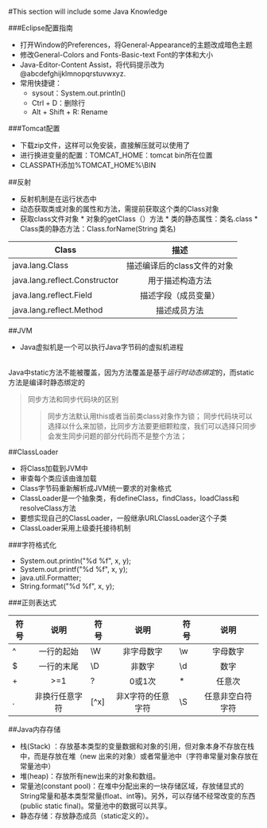 ﻿#This section will include some Java Knowledge

###Eclipse配置指南
* 打开Window的Preferences，将General-Appearance的主题改成暗色主题
* 修改General-Colors and Fonts-Basic-text Font的字体和大小
* Java-Editor-Content Assist，将代码提示改为@abcdefghijklmnopqrstuvwxyz.
* 常用快捷键：
    * sysout：System.out.println()
    * Ctrl + D：删除行
    * Alt + Shift + R: Rename


###Tomcat配置
* 下载zip文件，这样可以免安装，直接解压就可以使用了
* 进行换进变量的配置：TOMCAT_HOME：tomcat bin所在位置
* CLASSPATH添加%TOMCAT_HOME%\BIN

##反射
* 反射机制是在运行状态中
* 动态获取类或对象的属性和方法，需提前获取这个类的Class对象
* 获取class文件对象
      * 对象的getClass（）方法
      *  类的静态属性：类名.class
      *   Class类的静态方法：Class.forName(String 类名)

| Class        | 描述           | 
| -------------            |:-------------:          |
|java.lang.Class	| 描述编译后的class文件的对象 |
|java.lang.reflect.Constructor	| 用于描述构造方法 |
|java.lang.reflect.Field	| 描述字段（成员变量） |
|java.lang.reflect.Method	| 描述成员方法 |


##JVM
* Java虚拟机是一个可以执行Java字节码的虚拟机进程

<br>    Java中static方法不能被覆盖，因为方法覆盖是基于*运行时动态绑定*的，而static方法是编译时静态绑定的

> 同步方法和同步代码块的区别
>>同步方法默认用this或者当前类class对象作为锁；
>> 同步代码块可以选择以什么来加锁，比同步方法要更细颗粒度，我们可以选择只同步会发生同步问题的部分代码而不是整个方法；

##ClassLoader
* 将Class加载到JVM中
* 审查每个类应该由谁加载
* Class字节码重新解析成JVM统一要求的对象格式
* ClassLoader是一个抽象类，有defineClass，findClass，loadClass和resolveClass方法
* 要想实现自己的ClassLoader，一般继承URLClassLoader这个子类
* ClassLoader采用上级委托接待机制

###字符格式化
* System.out.println("%d %f", x, y);
* System.out.printf("%d %f", x, y);
* java.util.Formatter;
* String.format("%d %f", x, y);

###正则表达式

|符号|	说明|	符号|	说明|	符号|	说明|
| ------------- |:-------------: | ------------- |:-------------: | ------------- |:-------------: |
|^	|一行的起始|	\W	|非字母数字|	\w	|字母数字|
|$	|一行的末尾|	\D	|非数字|	\d	|数字|
|+	|>=1	|?	|0或1次	|*	|任意次|
|.	|非换行任意字符|	[^x]	|非X字符的任意字符|	\S	|任意非空白符字符|

##Java内存存储
* 栈(Stack) ：存放基本类型的变量数据和对象的引用，但对象本身不存放在栈中，而是存放在堆（new 出来的对象）或者常量池中（字符串常量对象存放在常量池中）
* 堆(heap)：存放所有new出来的对象和数组。
* 常量池(constant pool)：在堆中分配出来的一块存储区域，存放储显式的String常量和基本类型常量(float、int等)。另外，可以存储不经常改变的东西(public static final)。常量池中的数据可以共享。
* 静态存储：存放静态成员（static定义的）。
